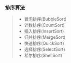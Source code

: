 ### 排序算法
>- 冒泡排序(BubbleSort)
>- 计数排序(CountSort)
>- 插入排序(InsertSort)
>- 归并排序(MergeSort)
>- 快速排序(QuickSort)
>- 选择排序(SelectSort)
>- 希尔排序(ShellSort)  